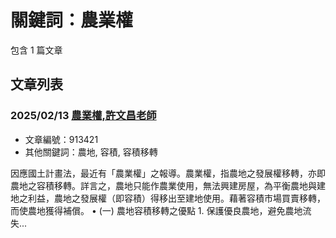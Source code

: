 # 關鍵詞：農業權

包含 1 篇文章

## 文章列表

### 2025/02/13 [農業權,許文昌老師](../../articles/913421_%E8%BE%B2%E6%A5%AD%E6%AC%8A%2C%E8%A8%B1%E6%96%87%E6%98%8C%E8%80%81%E5%B8%AB.md)
- 文章編號：913421
- 其他關鍵詞：農地, 容積, 容積移轉

因應國土計畫法，最近有「農業權」之報導。農業權，指農地之發展權移轉，亦即農地之容積移轉。詳言之，農地只能作農業使用，無法興建房屋，為平衡農地與建地之利益，農地之發展權（即容積）得移出至建地使用。藉著容積市場買賣移轉，而使農地獲得補償。 • (一) 農地容積移轉之優點 1. 保護優良農地，避免農地流失...
